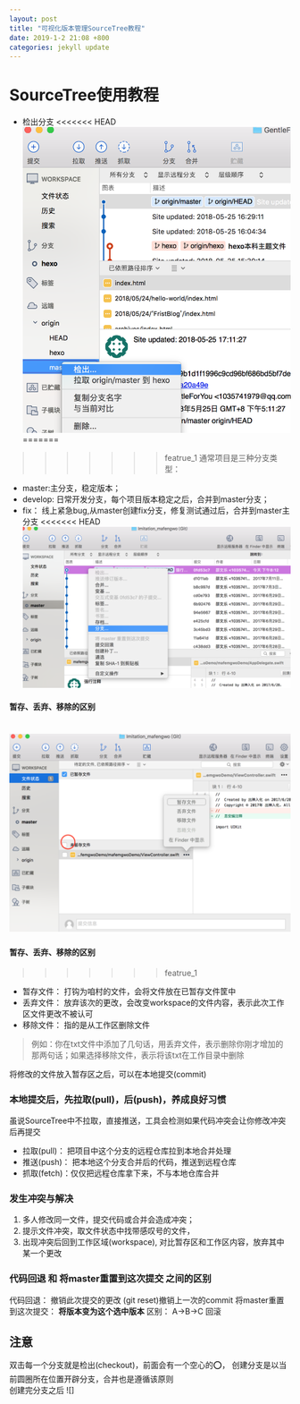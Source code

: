 ```yaml
---
layout: post  
title: "可视化版本管理SourceTree教程"  
date: 2019-1-2 21:08 +800  
categories: jekyll update  
---
```


# SourceTree使用教程
* 检出分支
<<<<<<< HEAD
![分支](/img/sourcetree_checkout.png)  
=======
>>>>>>> featrue_1
通常项目是三种分支类型：
 * master:主分支，稳定版本；
 * develop: 日常开发分支，每个项目版本稳定之后，合并到master分支；
 * fix： 线上紧急bug,从master创建fix分支，修复测试通过后，合并到master主分支
<<<<<<< HEAD
![检出](/img/sourcetree_branch.png)
#### 暂存、丢弃、移除的区别
![out](/img/sourcetree_drop.png)
=======

#### 暂存、丢弃、移除的区别
>>>>>>> featrue_1
* 暂存文件： 打钩为咱村的文件，会将文件放在已暂存文件筐中
* 丢弃文件： 放弃该次的更改，会改变workspace的文件内容，表示此次工作区文件更改不被认可
* 移除文件： 指的是从工作区删除文件
>例如：你在txt文件中添加了几句话，用丢弃文件，表示删除你刚才增加的那两句话；如果选择移除文件，表示将该txt在工作目录中删除

将修改的文件放入暂存区之后，可以在本地提交(commit)

### 本地提交后，先拉取(pull)，后(push)，养成良好习惯
虽说SourceTree中不拉取，直接推送，工具会检测如果代码冲突会让你修改冲突后再提交
* 拉取(pull)： 把项目中这个分支的远程仓库拉到本地合并处理
* 推送(push)： 把本地这个分支合并后的代码，推送到远程仓库
* 抓取(fetch)：仅仅把远程仓库拿下来，不与本地仓库合并


### 发生冲突与解决
1. 多人修改同一文件，提交代码或合并会造成冲突；
2. 提示文件冲突，取文件状态中找带感叹号的文件，
3. 出现冲突后回到工作区域(workspace), 对比暂存区和工作区内容，放弃其中某一个更改  

### 代码回退 和 将master重置到这次提交 之间的区别
代码回退： 撤销此次提交的更改 (git reset)撤销上一次的commit
将master重置到这次提交： **将版本变为这个选中版本**
区别：
A->B->C 回滚
## 注意
双击每一个分支就是检出(checkout)，前面会有一个空心的⭕️， 创建分支是以当前圆圈所在位置开辟分支，合并也是遵循该原则  
创建完分支之后
![]
